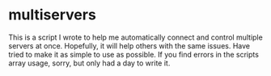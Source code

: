 # multiservers

This is a script I wrote to help me automatically connect and control multiple servers at once. 
Hopefully, it will help others with the same issues.
Have tried to make it as simple to use as possible. If you find errors in the scripts array usage, sorry, but only had a day to write it.
